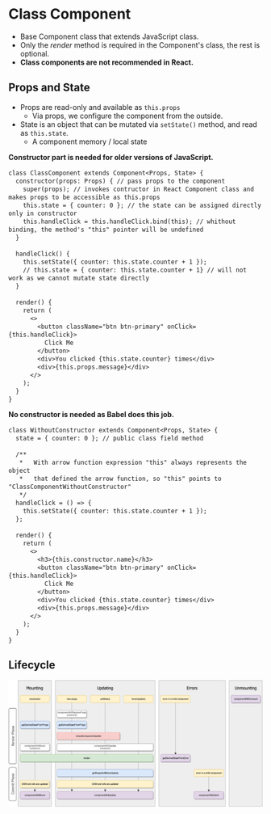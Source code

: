 # Class Component

- Base Component class that extends JavaScript class.
- Only the _render_ method is required in the Component's class, the rest is optional.
- **Class components are not recommended in React.**

## Props and State

- Props are read-only and available as `this.props`
  - Via props, we configure the component from the outside.
- State is an object that can be mutated via `setState()` method, and read as `this.state`.
  - A component memory / local state

**Constructor part is needed for older versions of JavaScript.**

```tsx
class ClassComponent extends Component<Props, State> {
  constructor(props: Props) { // pass props to the component
    super(props); // invokes contructor in React Component class and makes props to be accessible as this.props
    this.state = { counter: 0 }; // the state can be assigned directly only in constructor
    this.handleClick = this.handleClick.bind(this); // whithout binding, the method's "this" pointer will be undefined
  }

  handleClick() {
    this.setState({ counter: this.state.counter + 1 });
    // this.state = { counter: this.state.counter + 1} // will not work as we cannot mutate state directly
  }

  render() {
    return (
      <>
        <button className="btn btn-primary" onClick={this.handleClick}>
          Click Me
        </button>
        <div>You clicked {this.state.counter} times</div>
        <div>{this.props.message}</div>
      </>
    );
  }
}
```

**No constructor is needed as Babel does this job.**

```tsx
class WithoutConstructor extends Component<Props, State> {
  state = { counter: 0 }; // public class field method

  /**
   *   With arrow function expression "this" always represents the object
   *   that defined the arrow function, so "this" points to "ClassComponentWithoutConstructor"
   */
  handleClick = () => {
    this.setState({ counter: this.state.counter + 1 });
  };

  render() {
    return (
      <>
        <h3>{this.constructor.name}</h3>
        <button className="btn btn-primary" onClick={this.handleClick}>
          Click Me
        </button>
        <div>You clicked {this.state.counter} times</div>
        <div>{this.props.message}</div>
      </>
    );
  }
}
```

## Lifecycle

![react-lifecycle.png](..%2F..%2F..%2F..%2Fpublic%2Freact-lifecycle.png)

